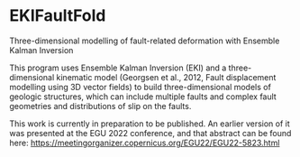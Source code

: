 # EKIFaultFold
Three-dimensional modelling of fault-related deformation with Ensemble Kalman Inversion

This program uses Ensemble Kalman Inversion (EKI) and a three-dimensional kinematic model (Georgsen et al., 2012, Fault displacement modelling using 3D vector fields) to build three-dimensional models of geologic structures, which can include multiple faults and complex fault geometries and distributions of slip on the faults.

This work is currently in preparation to be published. An earlier version of it was presented at the EGU 2022 conference, and that abstract can be found here: https://meetingorganizer.copernicus.org/EGU22/EGU22-5823.html

